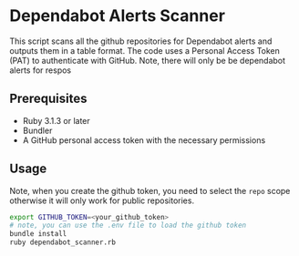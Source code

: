 # Dependabot Alerts Scanner

This script scans all the github repositories for Dependabot alerts and outputs them in a table format.  The code uses a Personal Access Token (PAT) to authenticate with GitHub. Note, there will only be be dependabot alerts for respos

## Prerequisites

- Ruby 3.1.3 or later
- Bundler
- A GitHub personal access token with the necessary permissions

## Usage

Note, when you create the github token, you need to select the `repo` scope otherwise it will only work for public repositories.

```bash
export GITHUB_TOKEN=<your_github_token>
# note, you can use the .env file to load the github token
bundle install
ruby dependabot_scanner.rb
```
